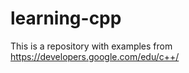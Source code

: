 learning-cpp
============

This is a repository with examples from https://developers.google.com/edu/c++/
